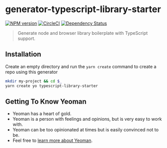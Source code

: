 # generator-typescript-library-starter 
[![NPM version](https://badge.fury.io/js/generator-typescript-library-starter.svg)](https://npmjs.org/package/generator-typescript-library-starter)
[![CircleCI](https://circleci.com/gh/AlexHayton/generator-typescript-library-starter.svg?style=shield)](https://circleci.com/gh/AlexHayton/generator-typescript-library-starter)
[![Dependency Status][daviddm-image]][daviddm-url]
> Generate node and browser library boilerplate with TypeScript support.

## Installation

Create an empty directory and run the `yarn create` command to create a repo using this generator

```bash
mkdir my-project && cd $_
yarn create yo typescript-library-starter
```

## Getting To Know Yeoman

 * Yeoman has a heart of gold.
 * Yeoman is a person with feelings and opinions, but is very easy to work with.
 * Yeoman can be too opinionated at times but is easily convinced not to be.
 * Feel free to [learn more about Yeoman](http://yeoman.io/).

[npm-image]: 
[npm-url]: 
[daviddm-image]: https://david-dm.org/alexhayton/generator-typescript-library-starter.svg?theme=shields.io
[daviddm-url]: https://david-dm.org/alexhayton/generator-typescript-library-starter
